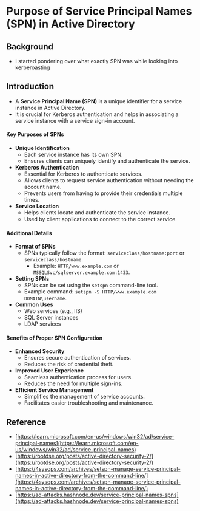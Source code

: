 # Purpose of Service Principal Names (SPN) in Active Directory

## Background

* I started pondering over what exactly SPN was while looking into kerberoasting

## Introduction

* A **Service Principal Name (SPN)** is a unique identifier for a service instance in Active Directory.
* It is crucial for Kerberos authentication and helps in associating a service instance with a service sign-in account.

#### Key Purposes of SPNs

* **Unique Identification**
  * Each service instance has its own SPN.
  * Ensures clients can uniquely identify and authenticate the service.
* **Kerberos Authentication**
  * Essential for Kerberos to authenticate services.
  * Allows clients to request service authentication without needing the account name.
  * Prevents users from having to provide their credentials multiple times.
* **Service Location**
  * Helps clients locate and authenticate the service instance.
  * Used by client applications to connect to the correct service.

#### Additional Details

* **Format of SPNs**
  * SPNs typically follow the format: `serviceclass/hostname:port` or `serviceclass/hostname`.
    * Example: `HTTP/www.example.com` or `MSSQLSvc/sqlserver.example.com:1433`.
* **Setting SPNs**
  * SPNs can be set using the `setspn` command-line tool.
  * Example command: `setspn -S HTTP/www.example.com DOMAIN\username`.
* **Common Uses**
  * Web services (e.g., IIS)
  * SQL Server instances
  * LDAP services



#### Benefits of Proper SPN Configuration

* **Enhanced Security**
  * Ensures secure authentication of services.
  * Reduces the risk of credential theft.
* **Improved User Experience**
  * Seamless authentication process for users.
  * Reduces the need for multiple sign-ins.
* **Efficient Service Management**
  * Simplifies the management of service accounts.
  * Facilitates easier troubleshooting and maintenance.

## Reference

* [https://learn.microsoft.com/en-us/windows/win32/ad/service-principal-names](https://learn.microsoft.com/en-us/windows/win32/ad/service-principal-names)
* [https://rootdse.org/posts/active-directory-security-2/](https://rootdse.org/posts/active-directory-security-2/)
* [https://4sysops.com/archives/setspn-manage-service-principal-names-in-active-directory-from-the-command-line/](https://4sysops.com/archives/setspn-manage-service-principal-names-in-active-directory-from-the-command-line/)
* [https://ad-attacks.hashnode.dev/service-principal-names-spns](https://ad-attacks.hashnode.dev/service-principal-names-spns)

